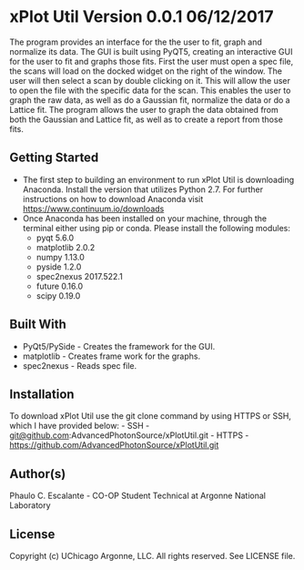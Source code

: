 xPlot Util Version 0.0.1 06/12/2017
===================================

The program provides an interface for the the user to fit, graph and normalize its data. The GUI is built using PyQT5,
creating an interactive GUI for the user to fit and graphs those fits. First the user must open a spec file, the scans
will load on the docked widget on the right of the window. The user will then select a scan by double clicking on it.
This will allow the user to open the file with the specific data for the scan. This enables the user to graph the raw
data, as well as do a Gaussian fit, normalize the data or do a Lattice fit. The program allows the user to graph the
data obtained from both the Gaussian and Lattice fit, as well as to create a report from those fits.

Getting Started
---------------
- The first step to building an environment to run xPlot Util is downloading Anaconda. Install the version that utilizes
Python 2.7. For further instructions on how to download Anaconda visit https://www.continuum.io/downloads
- Once Anaconda has been installed on your machine, through the terminal either using pip or conda. Please install the
following modules:
    - pyqt 5.6.0
    - matplotlib 2.0.2
    - numpy 1.13.0
    - pyside 1.2.0
    - spec2nexus 2017.522.1
    - future 0.16.0
    - scipy 0.19.0

Built With
----------
- PyQt5/PySide - Creates the framework for the GUI.
- matplotlib - Creates frame work for the graphs.
- spec2nexus - Reads spec file.

Installation
------------
To download xPlot Util use the git clone command by using HTTPS or SSH, which I have provided below:
    - SSH - git@github.com:AdvancedPhotonSource/xPlotUtil.git
    - HTTPS - https://github.com/AdvancedPhotonSource/xPlotUtil.git

Author(s)
-------
Phaulo C. Escalante - CO-OP Student Technical at Argonne National Laboratory

License
-------
Copyright (c) UChicago Argonne, LLC. All rights reserved.
See LICENSE file.






